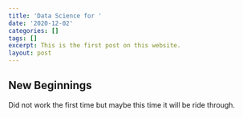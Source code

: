 ```yaml
---
title: 'Data Science for '
date: '2020-12-02'
categories: []
tags: []
excerpt: This is the first post on this website.
layout: post
---
```

## New Beginnings
Did not work the first time but maybe this time it will be ride through.